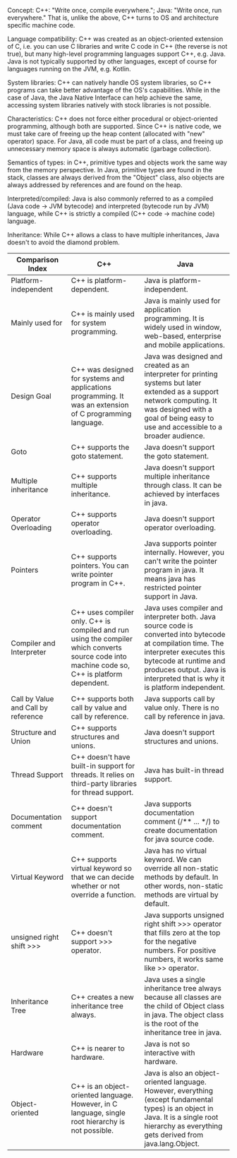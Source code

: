 Concept: C++: \"Write once, compile everywhere.\"; Java: \"Write once,
run everywhere.\" That is, unlike the above, C++ turns to OS and
architecture specific machine code.

Language compatibility: C++ was created as an object-oriented extension
of C, i.e. you can use C libraries and write C code in C++ (the reverse
is not true), but many high-level programming languages support C++,
e.g. Java. Java is not typically supported by other languages, except of
course for languages running on the JVM, e.g. Kotlin.

System libraries: C++ can natively handle OS system libraries, so C++
programs can take better advantage of the OS's capabilities. While in
the case of Java, the Java Native Interface can help achieve the same,
accessing system libraries natively with stock libraries is not
possible.

Characteristics: C++ does not force either procedural or object-oriented
programming, although both are supported. Since C++ is native code, we
must take care of freeing up the heap content (allocated with \"new\"
operator) space. For Java, all code must be part of a class, and freeing
up unnecessary memory space is always automatic (garbage collection).

Semantics of types: in C++, primitive types and objects work the same
way from the memory perspective. In Java, primitive types are found in
the stack, classes are always derived from the \"Object\" class, also
objects are always addressed by references and are found on the heap.

Interpreted/compiled: Java is also commonly referred to as a compiled
(Java code -> JVM bytecode) and interpreted (bytecode run by JVM)
language, while C++ is strictly a compiled (C++ code -> machine code)
language.

Inheritance: While C++ allows a class to have multiple inheritances,
Java doesn't to avoid the diamond problem.

Comparison Index|C++|Java
-|-|-
Platform-independent|C++ is platform-dependent.|Java is platform-independent.
Mainly used for|C++ is mainly used for system programming.|Java is mainly used for application programming. It is widely used in window, web-based, enterprise and mobile applications.
Design Goal|C++ was designed for systems and applications programming. It was an extension of C programming language.|Java was designed and created as an interpreter for printing systems but later extended as a support network computing. It was designed with a goal of being easy to use and accessible to a broader audience.
Goto|C++ supports the goto statement.|Java doesn't support the goto statement.
Multiple inheritance|C++ supports multiple inheritance.|Java doesn't support multiple inheritance through class. It can be achieved by interfaces in java.
Operator Overloading|C++ supports operator overloading.|Java doesn't support operator overloading.
Pointers|C++ supports pointers. You can write pointer program in C++.|Java supports pointer internally. However, you can't write the pointer program in java. It means java has restricted pointer support in Java.
Compiler and Interpreter|C++ uses compiler only. C++ is compiled and run using the compiler which converts source code into machine code so, C++ is platform dependent.|Java uses compiler and interpreter both. Java source code is converted into bytecode at compilation time. The interpreter executes this bytecode at runtime and produces output. Java is interpreted that is why it is platform independent.
Call by Value and Call by reference|C++ supports both call by value and call by reference.|Java supports call by value only. There is no call by reference in java.
Structure and Union|C++ supports structures and unions.|Java doesn't support structures and unions.
Thread Support|C++ doesn't have built-in support for threads. It relies on third-party libraries for thread support.|Java has built-in thread support.
Documentation comment|C++ doesn't support documentation comment.|Java supports documentation comment (/** ... */) to create documentation for java source code.
Virtual Keyword|C++ supports virtual keyword so that we can decide whether or not override a function.|Java has no virtual keyword. We can override all non-static methods by default. In other words, non-static methods are virtual by default.
unsigned right shift >>>|C++ doesn't support >>> operator.|Java supports unsigned right shift >>> operator that fills zero at the top for the negative numbers. For positive numbers, it works same like >> operator.
Inheritance Tree|C++ creates a new inheritance tree always.|Java uses a single inheritance tree always because all classes are the child of Object class in java. The object class is the root of the inheritance tree in java.
Hardware|C++ is nearer to hardware.|Java is not so interactive with hardware.
Object-oriented|C++ is an object-oriented language. However, in C language, single root hierarchy is not possible.|Java is also an object-oriented language. However, everything (except fundamental types) is an object in Java. It is a single root hierarchy as everything gets derived from java.lang.Object.
